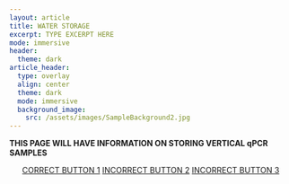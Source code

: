 ```yaml
---
layout: article
title: WATER STORAGE
excerpt: TYPE EXCERPT HERE
mode: immersive
header:
  theme: dark
article_header:
  type: overlay
  align: center
  theme: dark
  mode: immersive
  background_image:
    src: /assets/images/SampleBackground2.jpg
---
```


**THIS PAGE WILL HAVE INFORMATION ON STORING VERTICAL qPCR SAMPLES**


<p align="center">
<a class="button button--outline-primary button--pill" href="https://maine-wodna.github.io/Filtering/FiltrationBackground">CORRECT BUTTON 1</a> <a class="button button--outline-primary button--pill" href="VerticalFilteringBackground2">INCORRECT BUTTON 2</a> <a class="button button--outline-primary button--pill" href="VerticalFilteringBackground2">INCORRECT BUTTON 3</a></p>